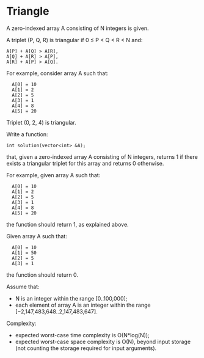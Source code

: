 # Triangle

A zero-indexed array A consisting of N integers is given. 

A triplet (P, Q, R) is triangular if 0 ≤ P < Q < R < N and:
```
A[P] + A[Q] > A[R],
A[Q] + A[R] > A[P],
A[R] + A[P] > A[Q].
```
For example, consider array A such that:
```
  A[0] = 10
  A[1] = 2
  A[2] = 5
  A[3] = 1
  A[4] = 8
  A[5] = 20
```
Triplet (0, 2, 4) is triangular.

Write a function:
```
int solution(vector<int> &A);
```
that, given a zero-indexed array A consisting of N integers, returns 1 if there 
exists a triangular triplet for this array and returns 0 otherwise.

For example, given array A such that:
```
  A[0] = 10
  A[1] = 2
  A[2] = 5
  A[3] = 1
  A[4] = 8
  A[5] = 20
```
the function should return 1, as explained above. 

Given array A such that:
```
  A[0] = 10
  A[1] = 50
  A[2] = 5
  A[3] = 1
```
the function should return 0.

Assume that:

- N is an integer within the range [0..100,000];
- each element of array A is an integer within the range [−2,147,483,648..2,147,483,647].

Complexity:

- expected worst-case time complexity is O(N*log(N));
- expected worst-case space complexity is O(N), beyond input storage
  (not counting the storage required for input arguments).
